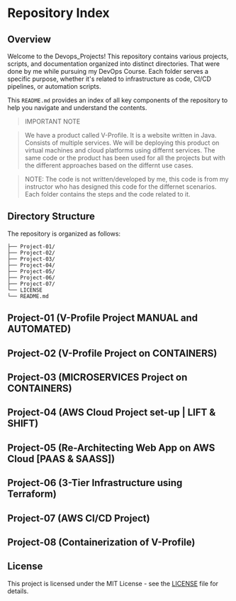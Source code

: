 # Repository Index
## Overview
Welcome to the Devops_Projects! This repository contains various projects, scripts, and documentation organized into distinct directories.
That were done by me while pursuing my DevOps Course.
Each folder serves a specific purpose, whether it's related to infrastructure as code, CI/CD pipelines, or automation scripts.

This `README.md` provides an index of all key components of the repository to help you navigate and understand the contents.

> IMPORTANT NOTE


> We have a product called V-Profile. It is a website written in Java. Consists of multiple services.
> We will be deploying this product on virtual machines and cloud platforms using differnt services.
> The same code or the product has been used for all the projects but with the different approaches based on the differnt use cases.

> NOTE: The code is not written/developed by me, this code is from my instructor who has designed this code for the differnet scenarios.
> Each folder contains the steps and the code related to it.


## Directory Structure

The repository is organized as follows:

```plaintext
├── Project-01/
├── Project-02/
├── Project-03/
├── Project-04/
├── Project-05/
├── Project-06/
├── Project-07/
└── LICENSE
└── README.md
```

## Project-01 (V-Profile Project MANUAL and AUTOMATED)

## Project-02 (V-Profile Project on CONTAINERS)

## Project-03 (MICROSERVICES Project on CONTAINERS)

## Project-04 (AWS Cloud Project set-up | LIFT & SHIFT)

## Project-05 (Re-Architecting Web App on AWS Cloud [PAAS & SAASS])

## Project-06 (3-Tier Infrastructure using Terraform)

## Project-07 (AWS CI/CD Project)

## Project-08 (Containerization of V-Profile)
  
  
## License

This project is licensed under the MIT License - see the [LICENSE](LICENSE) file for details.




